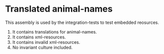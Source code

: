 # Translated animal-names

This assembly is used by the integration-tests to test embedded reosurces.

1. It contains translations for animal-names.
2. It contains xml-resources.
3. It contains invalid xml-resources.
4. No invariant culture included.